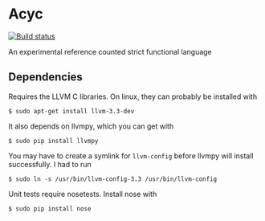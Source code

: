 # Acyc
[![Build status](https://travis-ci.org/porglezomp/acyc-lang.svg?branch=master)](https://travis-ci.org/porglezomp/acyc-lang)

An experimental reference counted strict functional language

## Dependencies
Requires the LLVM C libraries. On linux, they can probably be installed with
```
$ sudo apt-get install llvm-3.3-dev
```
It also depends on llvmpy, which you can get with
```
$ sudo pip install llvmpy
```
You may have to create a symlink for `llvm-config` before llvmpy will install successfully.
I had to run
```
$ sudo ln -s /usr/bin/llvm-config-3.3 /usr/bin/llvm-config
```

Unit tests require nosetests. Install nose with
```
$ sudo pip install nose
```
